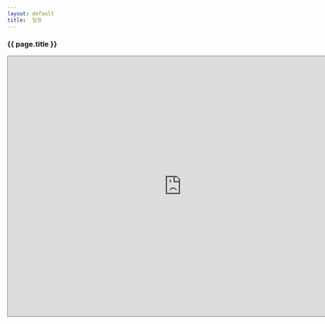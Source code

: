 ```yaml
---
layout: default
title:  일정
---
```


### {{ page.title }}

<iframe src="https://calendar.google.com/calendar/embed?height=600&wkst=1&ctz=Asia%2FSeoul&showPrint=0&title=A.N.S.I.%20%EC%9D%BC%EC%A0%95&mode=WEEK&src=MGZjY2QwNzI4OWRjNTVjM2MxMWY5NWUyODA3YmU3MzYxYjA0MmE3MDUzMDNmOGFiYjE0MGQwNWYwNzEwMGQxMkBncm91cC5jYWxlbmRhci5nb29nbGUuY29t&color=%233F51B5" style="border:solid 1px #777" width="800" height="600" frameborder="0" scrolling="no"></iframe>